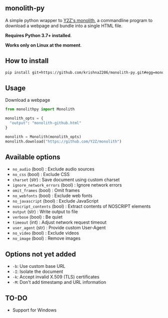 ## monolith-py
A simple python wrapper to [Y2Z's monolith](https://github.com/Y2Z/monolith), a commandline program to download a webpage and bundle into a single HTML file.

**Requires Python 3.7+ installed**.

**Works only on Linux at the moment**.

## How to install
```bash
pip install git+https://github.com/krishna2206/monolith-py.git#egg=monolith-py
```

## Usage
Download a webpage
```python
from monolithpy import Monolith

monolith_opts = {
  "output": "monolith-github.html"
}

monolith = Monolith(monolith_opts)
monolith.download("https://github.com/Y2Z/monolith")
```

## Available options
- `no_audio` (bool) : Exclude audio sources
- `no_css` (bool) : Exclude CSS
- `charset` (str) : Save document using custom charset
- `ignore_network_errors` (bool) : Ignore network errors
- `omit_frames` (bool) : Omit frames
- `no_webfonts` (bool) : Exclude web fonts
- `no_javascript` (bool) : Exclude JavaScript
- `noscript_contents` (bool) : Extract contents of NOSCRIPT elements
- `output` (str) : Write output to file
- `verbose` (bool) : Be quiet
- `timeout` (int) : Adjust network request timeout
- `user_agent` (str) : Provide custom User-Agent
- `no_video` (bool) : Exclude videos
- `no_image` (bool) : Remove images

## Options not yet added
- `-b`: Use custom base URL
- `-I`: Isolate the document
- `-k`: Accept invalid X.509 (TLS) certificates
- `-M`: Don't add timestamp and URL information

## TO-DO
- Support for Windows